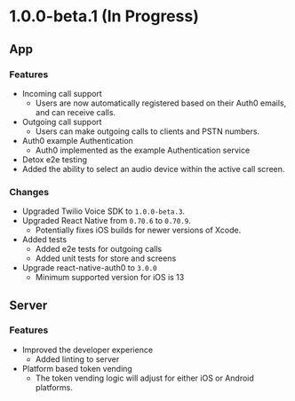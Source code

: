 # 1.0.0-beta.1 (In Progress)

## App

### Features
* Incoming call support
  * Users are now automatically registered based on their Auth0 emails, and can receive calls.
* Outgoing call support
  * Users can make outgoing calls to clients and PSTN numbers.
* Auth0 example Authentication
  * Auth0 implemented as the example Authentication service
* Detox e2e testing
* Added the ability to select an audio device within the active call screen.

### Changes
* Upgraded Twilio Voice SDK to `1.0.0-beta.3`.
* Upgraded React Native from `0.70.6` to `0.70.9`.
  * Potentially fixes iOS builds for newer versions of Xcode.
* Added tests
  * Added e2e tests for outgoing calls
  * Added unit tests for store and screens
* Upgrade react-native-auth0 to `3.0.0`
  * Minimum supported version for iOS is 13 

## Server

### Features
* Improved the developer experience
  * Added linting to server
* Platform based token vending
  * The token vending logic will adjust for either iOS or Android platforms.
